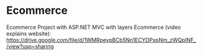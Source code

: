 # Ecommerce
 Ecommerce Project with ASP.NET MVC with layers
Ecommerce (video explains website): https://drive.google.com/file/d/1WMRpeypBCb5Nn1ECYDPxpNm_zWQpINF_/view?usp=sharing 

